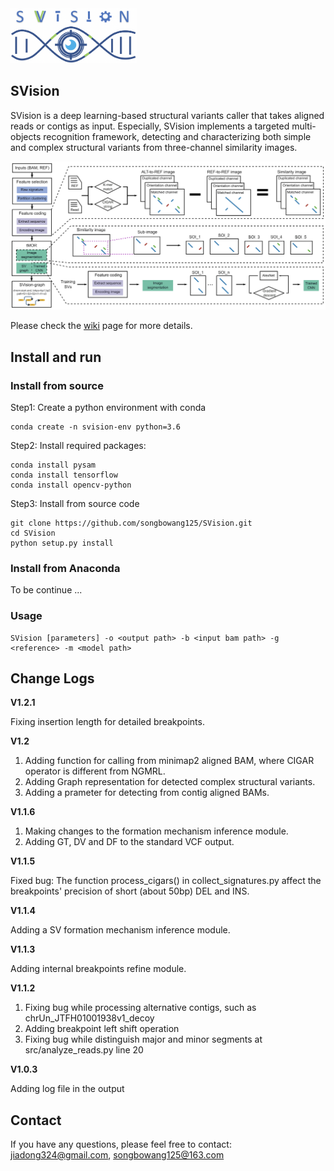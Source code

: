 <img src="https://github.com/xjtu-omics/SVision/blob/master/supports/svision-logo.png" alt="svision_logo" width="40%" height="40%" align=center/>

## SVision

SVision is a deep learning-based structural variants caller that takes aligned reads or contigs as input. Especially, SVision implements a targeted multi-objects recognition framework, detecting and characterizing both simple and complex structural variants from three-channel similarity images.

<img src="https://github.com/xjtu-omics/SVision/blob/master/supports/workflow.png" alt="SVision workflow" align=center/>


Please check the [wiki](https://github.com/xjtu-omics/SVision/wiki) page for more details. 


## Install and run

### Install from source
Step1: Create a python environment with conda

```
conda create -n svision-env python=3.6
```

Step2: Install required packages:

```
conda install pysam
conda install tensorflow
conda install opencv-python
```
Step3: Install from source code

```
git clone https://github.com/songbowang125/SVision.git
cd SVision
python setup.py install
```

### Install from Anaconda

To be continue ...


### Usage

```
SVision [parameters] -o <output path> -b <input bam path> -g <reference> -m <model path>
```


## Change Logs

**V1.2.1**

Fixing insertion length for detailed breakpoints.

**V1.2**

1. Adding function for calling from minimap2 aligned BAM, where CIGAR operator is different from NGMRL.
2. Adding Graph representation for detected complex structural variants.
3. Adding a prameter for detecting from contig aligned BAMs.

**V1.1.6**

1. Making changes to the formation mechanism inference module.
2. Adding GT, DV and DF to the standard VCF output.

**V1.1.5**

Fixed bug: The function process_cigars() in collect_signatures.py affect the breakpoints' precision of short (about 50bp) DEL and INS.

**V1.1.4**

Adding a SV formation mechanism inference module.

**V1.1.3**

Adding internal breakpoints refine module.

**V1.1.2**

1. Fixing bug while processing alternative contigs, such as chrUn_JTFH01001938v1_decoy
2. Adding breakpoint left shift operation
3. Fixing bug while distinguish major and minor segments at src/analyze_reads.py line 20

**V1.0.3**

Adding log file in the output

## Contact
If you have any questions, please feel free to contact: jiadong324@gmail.com, songbowang125@163.com
